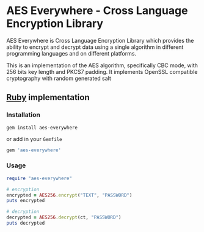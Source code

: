 # AES Everywhere - Cross Language Encryption Library

AES Everywhere is Cross Language Encryption Library which provides the ability to encrypt and decrypt data using a single algorithm in different programming languages and on different platforms.

This is an implementation of the AES algorithm, specifically CBC mode, with 256 bits key length and PKCS7 padding.
It implements OpenSSL compatible cryptography with random generated salt


## [Ruby](https://www.ruby-lang.org) implementation

### Installation

```shell
gem install aes-everywhere
```

or add in your `Gemfile`
```ruby
gem 'aes-everywhere'
```


### Usage

```ruby
require "aes-everywhere"

# encryption
encrypted = AES256.encrypt("TEXT", "PASSWORD")
puts encrypted

# decryption
decrypted = AES256.decrypt(ct, "PASSWORD")
puts decrypted
```

